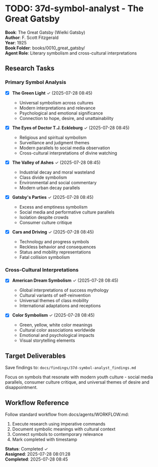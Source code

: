 # TODO: 37d-symbol-analyst - The Great Gatsby

**Book**: The Great Gatsby (Wielki Gatsby)  
**Author**: F. Scott Fitzgerald  
**Year**: 1925  
**Book Folder**: books/0010_great_gatsby/  
**Agent Role**: Literary symbolism and cross-cultural interpretations

## Research Tasks

### Primary Symbol Analysis

- [x] **The Green Light** ✓ (2025-07-28 08:45)
  - Universal symbolism across cultures
  - Modern interpretations and relevance
  - Psychological and emotional significance
  - Connection to hope, desire, and unattainability

- [x] **The Eyes of Doctor T.J. Eckleburg** ✓ (2025-07-28 08:45)
  - Religious and spiritual symbolism
  - Surveillance and judgment themes
  - Modern parallels to social media observation
  - Cross-cultural interpretations of divine watching

- [x] **The Valley of Ashes** ✓ (2025-07-28 08:45)
  - Industrial decay and moral wasteland
  - Class divide symbolism
  - Environmental and social commentary
  - Modern urban decay parallels

- [x] **Gatsby's Parties** ✓ (2025-07-28 08:45)
  - Excess and emptiness symbolism
  - Social media and performative culture parallels
  - Isolation despite crowds
  - Consumer culture critique

- [x] **Cars and Driving** ✓ (2025-07-28 08:45)
  - Technology and progress symbols
  - Reckless behavior and consequences
  - Status and mobility representations
  - Fatal collision symbolism

### Cross-Cultural Interpretations

- [x] **American Dream Symbolism** ✓ (2025-07-28 08:45)
  - Global interpretations of success mythology
  - Cultural variants of self-reinvention
  - Universal themes of class mobility
  - International adaptations and receptions

- [x] **Color Symbolism** ✓ (2025-07-28 08:45)
  - Green, yellow, white color meanings
  - Cultural color associations worldwide
  - Emotional and psychological impacts
  - Visual storytelling elements

## Target Deliverables

Save findings to: `docs/findings/37d-symbol-analyst_findings.md`

Focus on symbols that resonate with modern youth culture - social media parallels, consumer culture critique, and universal themes of desire and disappointment.

## Workflow Reference

Follow standard workflow from docs/agents/WORKFLOW.md:
1. Execute research using imperative commands
2. Document symbolic meanings with cultural context
3. Connect symbols to contemporary relevance
4. Mark completed with timestamp

**Status**: Completed ✓  
**Assigned**: 2025-07-28 08:01:28  
**Completed**: 2025-07-28 08:45